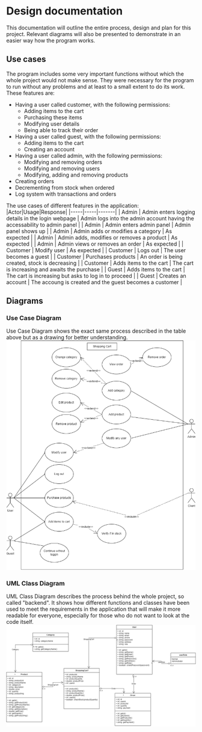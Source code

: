 # Design documentation

This documentation will outline the entire process, design and plan for this project. Relevant diagrams will also be presented to demonstrate in an easier way how the program works.

## Use cases
The program includes some very important functions without which the whole project would not make sense. They were necessary for the program to run without any problems and at least to a small extent to do its work.
These features are:
* Having a user called customer, with the following permissions:
  * Adding items to the cart
  * Purchasing these items
  * Modifying user details
  * Being able to track their order
* Having a user called guest, with the following permissions:
  * Adding items to the cart
  * Creating an account
* Having a user called admin, with the following permissions:
  * Modifying and removing orders
  * Modifying and removing users
  * Modifying, adding and removing products
* Creating orders
* Decrementing from stock when ordered
* Log system with transactions and orders


The use cases of different features in the application:
|Actor|Usage|Response|
|-----|-----|-------|
| Admin | Admin enters logging details in the login webpage | Admin logs into the admin account having the accessability to admin panel |
| Admin | Admin enters admin panel | Admin panel shows up |
| Admin | Admin adds or modifies a category | As expected |
| Admin | Admin adds, modifies or removes a product | As expected |
| Admin | Admin views or removes an order | As expected |
| Customer | Modify user | As expected |
| Customer | Logs out | The user becomes a guest |
| Customer | Purchases products | An order is being created, stock is decreasing |
| Customer | Adds items to the cart | The cart is increasing and awaits the purchase |
| Guest | Adds items to the cart | The cart is increasing but asks to log in to proceed |
| Guest | Creates an account | The accoung is created and the guest becomes a customer |

## Diagrams

### Use Case Diagram
Use Case Diagram shows the exact same process described in the table above but as a drawing for better understanding.
![](/documentation/images/usecase.drawio.png)

### UML Class Diagram
UML Class Diagram describes the process behind the whole project, so called "backend". It shows how different functions and classes have been used to meet the requirements in the application that will make it more readable for everyone, especially for those who do not want to look at the code itself.
![](/documentation/images/class.drawio.png)

